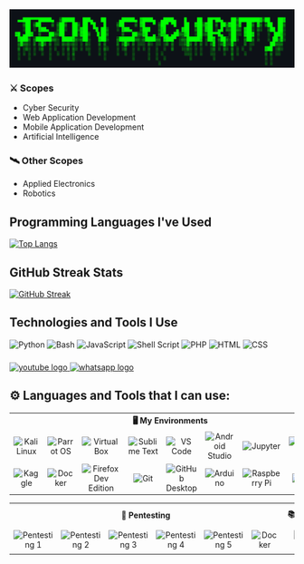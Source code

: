 <img src="https://github.com/JsonSecurity/Images/blob/main/all/logogit.png" />
<!-------------------------------------------------------------->
<h3 align="left">⚔️ Scopes</h3>
<ul>
  <li>Cyber Security</li>
  <li>Web Application Development</li>
  <li>Mobile Application Development</li>
  <li>Artificial Intelligence</li>
</ul>
<h3 align="left">🛰️ Other Scopes</h3>
<ul>
  <li>Applied Electronics</li>
  <li>Robotics</li>
</ul>

###

## Programming Languages I've Used

[![Top Langs](https://github-readme-stats.vercel.app/api/top-langs/?username=jsonsecurity&langs_count=15&layout=compact&theme=dracula&custom_title=Most%20Used%20Languages)](https://github-readme-stats.vercel.app/api/top-langs/?username=jsonsecurity&langs_count=15&layout=compact&theme=dracula&custom_title=Most%20Used%20Languages)

## GitHub Streak Stats

[![GitHub Streak](https://github-readme-streak-stats.herokuapp.com/?user=jsonsecurity&theme=dracula)](https://git.io/streak-stats)

## Technologies and Tools I Use

![Python](https://img.shields.io/badge/python-3776AB?style=for-the-badge&logo=python&logoColor=white)
![Bash](https://img.shields.io/badge/bash-4EAA25?style=for-the-badge&logo=gnu-bash&logoColor=white)
![JavaScript](https://img.shields.io/badge/javascript-F7DF1E?style=for-the-badge&logo=javascript&logoColor=black)
![Shell Script](https://img.shields.io/badge/shell_script-121011?style=for-the-badge&logo=gnu-bash&logoColor=white)
![PHP](https://img.shields.io/badge/php-777BB4?style=for-the-badge&logo=php&logoColor=white)
![HTML](https://img.shields.io/badge/html-E34F26?style=for-the-badge&logo=html5&logoColor=white)
![CSS](https://img.shields.io/badge/css-1572B6?style=for-the-badge&logo=css3&logoColor=white)

###

<div align="left">
  <a href="https://www.youtube.com/@JsonSecurity">
    <img src="https://img.shields.io/static/v1?message=Youtube&logo=youtube&label=&color=FF0000&logoColor=white&labelColor=&style=for-the-badge" height="35" alt="youtube logo"  />
  </a>
  <a href="https://whatsapp.com/channel/0029Va6qCz35kg78isPUyb0x">
    <img src="https://img.shields.io/static/v1?message=Whatsapp&logo=whatsapp&label=&color=00bd9d&logoColor=white&labelColor=&style=for-the-badge" height="35" alt="whatsapp logo"  />
  </a> 
</div>

###

<!-------------------------------------------------------------->
<h2 align="left">⚙️ Languages and Tools that I can use:</h2>
<!-------------------------------------------------------------->


<table style="border-collapse: collapse; text-align: center;">
  <tr>
    <th colspan="8">🖥️ My Environments</th>
    <th colspan="7">🧱 Application Development</th>
  </tr>
  <tr>
    <td><img src="https://seeklogo.com/images/K/kali-linux-logo-AED181186E-seeklogo.com.png" width="40px" height="40px" alt="Kali Linux"/></td>
    <td><img src="https://styles.redditmedia.com/t5_3jxys/styles/communityIcon_z9jsfziqpdac1.jpg?format=pjpg&s=4ded88935752780a668f7d11d20062d99c780ba9" width="40px" height="40px" alt="Parrot OS"/></td>
    <td><img src="https://upload.wikimedia.org/wikipedia/commons/d/d5/Virtualbox_logo.png" width="40px" height="40px" alt="VirtualBox"/></td>
    <td><img src="https://www.sublimehq.com/images/sublime_text.png" width="40px" height="40px" alt="Sublime Text"/></td>
    <td><img src="https://static-00.iconduck.com/assets.00/visual-studio-code-icon-2048x2026-9ua8vqiy.png" width="40px" height="40px" alt="VS Code"/></td>
    <td><img src="https://upload.wikimedia.org/wikipedia/commons/thumb/c/c1/Android_Studio_icon_%282023%29.svg/480px-Android_Studio_icon_%282023%29.svg.png" width="40px" height="40px" alt="Android Studio"/></td>
    <td><img src="https://avatars.githubusercontent.com/u/33467679" width="40px" height="40px" alt="Jupyter"/></td>
    <td><img src="https://upload.wikimedia.org/wikipedia/commons/thumb/5/57/Geogebra.svg/150px-Geogebra.svg.png" width="auto" height="40px" alt="GeoGebra"/></td>
    <td><img src="https://raw.githubusercontent.com/devicons/devicon/master/icons/html5/html5-original-wordmark.svg" alt="html5" width="40" height="40"/></td>
    <td><img src="https://raw.githubusercontent.com/devicons/devicon/master/icons/css3/css3-original-wordmark.svg" alt="css3" width="40" height="40"/></td>
    <td><img src="https://seeklogo.com/images/J/javascript-logo-8892AEFCAC-seeklogo.com.png" alt="js" width="31" height="31"/></td>
    <td><img src="https://getbootstrap.com/docs/5.3/assets/brand/bootstrap-logo-shadow.png" alt="bootstrap" width="50" height="40"/></td>
    <td><img src="https://seeklogo.com/images/J/jquery-logo-CFE6ECE363-seeklogo.com.png" alt="jquery" width="35" height="35"/></td>
    <td><img src="https://raw.githubusercontent.com/devicons/devicon/master/icons/php/php-original.svg" alt="php" width="40" height="40"/></td>
    <td><img src="https://cdn.icon-icons.com/icons2/1381/PNG/512/mysqlworkbench_93532.png" width="40" height="40" alt="MySQL Workbench"/></td>
  </tr>
  <tr>
    <td><img src="https://cdn.iconscout.com/icon/free/png-256/free-kaggle-3521526-2945029.png" width="35px" height="35px" alt="Kaggle"/></td>
    <td><img src="https://avatars.githubusercontent.com/u/15658638" width="35px" height="35px" alt="Docker"/></td>
    <td><img src="https://i.ibb.co/NrCpW5N/Firefox-Developer-Edition-logo-2013.png" width="40px" height="40px" alt="Firefox Dev Edition"/></td>
    <td><img src="https://www.vectorlogo.zone/logos/git-scm/git-scm-icon.svg" width="40px" height="40px" alt="Git"/></td>
    <td><img src="https://i.ibb.co/7KZpZkL/1024px-Github-desktop-logo-symbol-svg.png" width="40px" height="40px" alt="GitHub Desktop"/></td>
    <td><img src="https://www.arduino.cc/wiki/370832ed4114dd35d498f2f449b4781e/arduino.svg" width="auto" height="40px" alt="Arduino"/></td>
    <td><img src="https://cdn.freebiesupply.com/logos/thumbs/2x/raspberry-pi-logo.png" width="auto" height="40px" alt="Raspberry Pi"/></td>
    <td><img src="https://www.latex-project.org/about/logos/latex-project-logo_288x288.svg" width="40px" height="40px" alt="LaTeX"/></td>
    <td><img src="https://www.geekandjob.com/uploads/wiki/43b8c92d2a8fcd2a95ae6bf30c18494dae92467a.png" width="40" height="40" alt="PostgreSQL"/></td>
    <td><img src="https://static-00.iconduck.com/assets.00/mariadb-icon-512x340-txozryr2.png" width="40" height="40" alt="MariaDB"/></td>
    <td><img src="https://avatars.githubusercontent.com/u/14101776" alt="Firefox" height="40" width="40"/></td>
    <td><img src="https://flet.dev/img/logo.svg" height="40" width="40" alt="Flet"/></td>
    <td><img src="https://www.manualweb.net/img/logos/flask.png" height="40" width="40" alt="Flask"/></td>
    <td><img src="https://styles.redditmedia.com/t5_22lifv/styles/communityIcon_mw6kn5lyiud41.png" height="40" width="40" alt="Reddit API"/></td>
  </tr>
</table>


<table style="border-collapse: collapse; text-align: center;">
  <tr>
    <th colspan="6">🎣 Pentesting</th>
    <th colspan="3">📚 OOP</th>
    <th colspan="5">🦖 Programming Languages</th>
  </tr>
  <tr>
    <td><img width="35px" height="35px" src="https://miro.medium.com/v2/resize:fit:720/format:webp/1*KMYIE0A-u-DhaMm9N2ImlA.png" alt="Pentesting 1"/></td>
    <td><img width="40px" height="40px" src="https://avatars.githubusercontent.com/u/31746234?s=200&v=4" alt="Pentesting 2"/></td>
    <td><img width="40px" height="40px" src="https://styles.redditmedia.com/t5_3ielc/styles/communityIcon_3bj2qe3pois31.png" alt="Pentesting 3"/></td>
    <td><img width="40px" height="40px" src="https://asset.brandfetch.io/idHnSFcYKj/idj4y8Dz-_.png" alt="Pentesting 4"/></td>
    <td><img width="40px" height="40px" src="https://www.exploit-db.com/images/spider-white.png" alt="Pentesting 5"/></td>
    <td><img src="https://upload.wikimedia.org/wikipedia/commons/e/ea/Docker_%28container_engine%29_logo_%28cropped%29.png" width="50" height="30" alt="Docker"/></td>
    <td><img src="https://raw.githubusercontent.com/devicons/devicon/master/icons/python/python-original.svg" alt="python" width="40" height="40"/></td>
    <td><img src="https://brandslogos.com/wp-content/uploads/images/large/java-logo-1.png" alt="java" width="40" height="40"/></td>
    <td><img src="https://raw.githubusercontent.com/devicons/devicon/master/icons/php/php-original.svg" alt="php" width="40" height="40"/></td>
    <td><img src="https://runcode-app-public.s3.amazonaws.com/images/bash-shell-script-online-editor-compiler.original.png" alt="bash" width="40" height="40"/></td>
    <td><img src="https://avatars.githubusercontent.com/u/1609975" alt="dart" width="40" height="40"/></td>
    <td><img src="https://upload.wikimedia.org/wikipedia/commons/1/19/C_Logo.png" alt="C" width="40" height="40"/></td>
    <td><img src="https://upload.wikimedia.org/wikipedia/commons/3/32/C%2B%2B_logo.png" alt="C++" width="40" height="40"/></td>
    <td><img src="https://upload.wikimedia.org/wikipedia/commons/thumb/c/cf/Lua-Logo.svg/600px-Lua-Logo.svg.png?20150107024942" alt="lua" width="40" height="40"/></td>
  </tr>
</table>




<!------------------------------------------------------------
<h3>📓 Extra:</h3>
<div>
  <img src="https://i.ibb.co/hWbmstm/pngwing-com.png" alt="microsoft-powerpoint" width="auto" height="40" border="0">
  <img src="https://i.ibb.co/P9qktLw/pngwing-com-1.png" width="auto" height="40" alt="Excel" border="0">
  <img src="https://i.ibb.co/1vHDj4d/pngwing-com-2.png" width="auto" height="40" alt="microsoft-word-document" border="0">
</div>
-->
